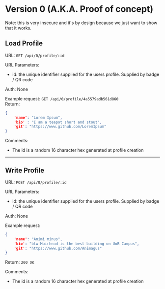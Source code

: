 # Version 0 (A.K.A. Proof of concept)
Note: this is very insecure and it's by design because we just want to show that it works.

## Load Profile
URL:  `GET /api/0/profile/:id`

URL Parameters:  
 - id: the unique identifier supplied for the users profile. Supplied by badge / QR code

Auth: None

Example request: `GET /api/0/profile/4a5579adb561d860`  
Return:
```JSON
{
    'name': "Lorem Ipsum",
    'bio' : "I am a teapot short and stout",
    'git': "https://www.github.com/LoremIpsum"
}
```
Comments:
 - The id is a random 16 character hex generated at profile creation 

 ---

## Write Profile
URL: `POST /api/0/profile/:id`

URL Parameters:  
 - id: the unique identifier supplied for the users profile. Supplied by badge / QR code

Auth: None

Example request:
```JSON
{
    'name': "Animi minus",
    'bio': "btw Muirhead is the best building on UoB Campus",
    'git': "https://www.github.com/Animagus"
}
```
Return: `200 OK`

Comments: 
 - The id is a random 16 character hex generated at profile creation 